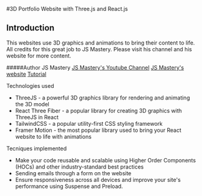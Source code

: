#3D Portfolio Website with Three.js and React.js

## Introduction
This websites use 3D graphics and animations to bring their content to life.
All credits for this great job to JS Mastery. Please visit his channel and his website for more content.

#####Author JS Mastery
[JS Mastery's Youtube Channel](https://www.youtube.com/watch?v=0fYi8SGA20k)
[JS Mastery's website](https://jsmastery.pro)
[Tutorial](https://youtu.be/0fYi8SGA20k?t=7989)

Technologies used
- ThreeJS - a powerful 3D graphics library for rendering and animating the 3D model
- React Three Fiber - a popular library for creating 3D graphics with ThreeJS in React
- TailwindCSS - a popular utility-first CSS styling framework
- Framer Motion - the most popular library used to bring your React website to life with animations

Tecniques implemented
- Make your code reusable and scalable using Higher Order Components (HOCs) and other industry-standard best practices
- Sending emails through a form on the website
- Ensure responsiveness across all devices and improve your site's performance using Suspense and Preload.

